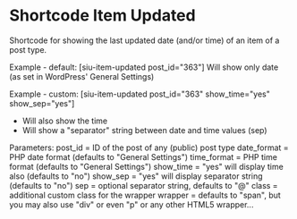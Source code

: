 # Shortcode Item Updated

Shortcode for showing the last updated date (and/or time) of an item of a post type.

Example - default:
[siu-item-updated post_id="363"]
Will show only date (as set in WordPress' General Settings)

Example - custom:
[siu-item-updated post_id="363" show_time="yes" show_sep="yes"]
- Will also show the time
- Will show a "separator" string between date and time values (sep)

Parameters:
post_id = ID of the post of any (public) post type
date_format = PHP date format (defaults to "General Settings")
time_format = PHP time format (defaults to "General Settings")
show_time = "yes" will display time also (defaults to "no")
show_sep = "yes" will display separator string (defaults to "no")
sep = optional separator string, defaults to "@"
class = additional custom class for the wrapper
wrapper = defaults to "span", but you may also use "div" or even "p" or any other HTML5 wrapper...